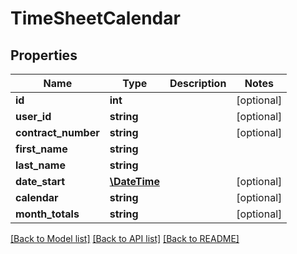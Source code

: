 # TimeSheetCalendar

## Properties
Name | Type | Description | Notes
------------ | ------------- | ------------- | -------------
**id** | **int** |  | [optional] 
**user_id** | **string** |  | [optional] 
**contract_number** | **string** |  | [optional] 
**first_name** | **string** |  | 
**last_name** | **string** |  | 
**date_start** | [**\DateTime**](\DateTime.md) |  | [optional] 
**calendar** | **string** |  | [optional] 
**month_totals** | **string** |  | [optional] 

[[Back to Model list]](../README.md#documentation-for-models) [[Back to API list]](../README.md#documentation-for-api-endpoints) [[Back to README]](../README.md)


